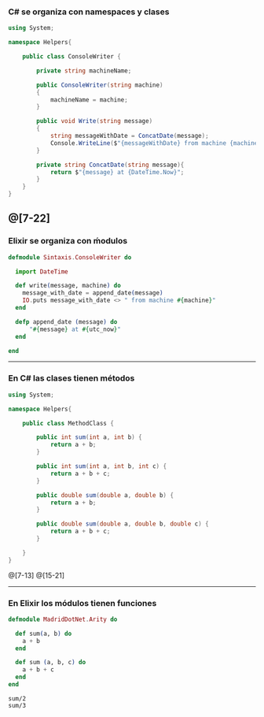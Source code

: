 ### C# se organiza con namespaces y clases

```csharp
using System;

namespace Helpers{

    public class ConsoleWriter {

        private string machineName;

        public ConsoleWriter(string machine)
        {
            machineName = machine;
        }

        public void Write(string message)
        {
            string messageWithDate = ConcatDate(message);
            Console.WriteLine($"{messageWithDate} from machine {machineName}");
        }

        private string ConcatDate(string message){
            return $"{message} at {DateTime.Now}";
        }
    }
}

```
@[7-22]
---
### Elixir se organiza con ḿodulos

```elixir
defmodule Sintaxis.ConsoleWriter do

  import DateTime

  def write(message, machine) do
    message_with_date = append_date(message)
    IO.puts message_with_date <> " from machine #{machine}"
  end

  defp append_date (message) do
      "#{message} at #{utc_now}"
  end

end
```

---

### En C# las clases tienen métodos


```csharp
using System;

namespace Helpers{

    public class MethodClass {

        public int sum(int a, int b) {
            return a + b;
        }

        public int sum(int a, int b, int c) {
            return a + b + c;
        }

        public double sum(double a, double b) {
            return a + b;
        }

        public double sum(double a, double b, double c) {
            return a + b + c;
        }

    }
}

```
@[7-13]
@[15-21]


---

### En Elixir los módulos tienen funciones

```elixir
defmodule MadridDotNet.Arity do

  def sum(a, b) do
    a + b
  end

  def sum (a, b, c) do
    a + b + c
  end
end
``` 

```
sum/2
sum/3
```


